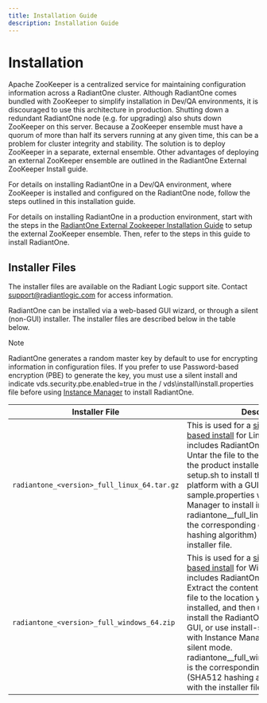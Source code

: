 ```yaml
---
title: Installation Guide
description: Installation Guide
---
```


# Installation

Apache ZooKeeper is a centralized service for maintaining configuration information across a RadiantOne cluster. Although RadiantOne comes bundled with ZooKeeper to simplify installation in Dev/QA environments, it is discouraged to use this architecture in production. Shutting down a redundant RadiantOne node (e.g. for upgrading) also shuts down ZooKeeper on this server. Because a ZooKeeper ensemble must have a quorum of more than half its servers running at any given time, this can be a problem for cluster integrity and stability. The solution is to deploy ZooKeeper in a separate, external ensemble. Other advantages of deploying an external ZooKeeper ensemble are outlined in the RadiantOne External ZooKeeper Install guide.

For details on installing RadiantOne in a Dev/QA environment, where ZooKeeper is installed and configured on the RadiantOne node, follow the steps outlined in this installation guide.

For details on installing RadiantOne in a production environment, start with the steps in the [RadiantOne External Zookeeper Installation Guide](/documentation/external-zookeeper-install-guide/01-introduction) to setup the external ZooKeeper ensemble. Then, refer to the steps in this guide to install RadiantOne.

## Installer Files

The installer files are available on the Radiant Logic support site. Contact support@radiantlogic.com for access information.

RadiantOne can be installed via a web-based GUI wizard, or through a silent (non-GUI) installer. The installer files are described below in the table below.

>[!note]
>RadiantOne generates a random master key by default to use for encrypting information in configuration files. If you prefer to use Password-based encryption (PBE) to generate the key, you must use a silent install and indicate vds.security.pbe.enabled=true in the <UnzipLocation>/ vds\install\install.properties file before using [Instance Manager](#silent-mode-installs) to install RadiantOne.

| Installer File | Description
|------------|------------|
| `radiantone_<version>_full_linux_64.tar.gz` | This is used for a [silent install](#silent-mode-installs) or [GUI-based install](#gui-based-install) for Linux platforms that includes RadiantOne documentation. Untar the file to the location you want the product installed and then use setup.sh to install the RadiantOne platform with a GUI, or use install-sample.properties with Instance Manager to install in a silent mode. <br> radiantone_<version>_full_linux_64.tar.gz.512 is the corresponding checksum (SHA512 hashing algorithm) associated with the installer file. 
| `radiantone_<version>_full_windows_64.zip` | This is used for a [silent install](#silent-mode-installs) or [GUI-based install](#gui-based-install) for Windows platforms that includes RadiantOne documentation. Extract the contents of the compressed file to the location you want the product installed, and then use setup.bat to install the RadiantOne platform with a GUI, or use install-sample.properties with Instance Manager to install in a silent mode. <br> radiantone_<version>_full_windows_64.zip.sha512 is the corresponding checksum (SHA512 hashing algorithm) associated with the installer file.

